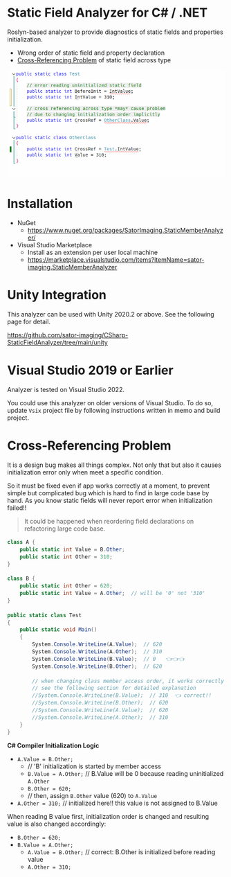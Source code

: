 # Static Field Analyzer for C# / .NET

Roslyn-based analyzer to provide diagnostics of static fields and properties initialization.

- Wrong order of static field and property declaration
- [Cross-Referencing Problem](#cross-referencing-problem) of static field across type


![Analyzer in Action](https://raw.githubusercontent.com/sator-imaging/CSharp-StaticFieldAnalyzer/main/assets/InAction.gif)





# Installation

- NuGet
	- https://www.nuget.org/packages/SatorImaging.StaticMemberAnalyzer/
- Visual Studio Marketplace
	- Install as an extension per user local machine
	- https://marketplace.visualstudio.com/items?itemName=sator-imaging.StaticMemberAnalyzer





# Unity Integration

This analyzer can be used with Unity 2020.2 or above. See the following page for detail.

https://github.com/sator-imaging/CSharp-StaticFieldAnalyzer/tree/main/unity





# Visual Studio 2019 or Earlier

Analyzer is tested on Visual Studio 2022.

You could use this analyzer on older versions of Visual Studio. To do so, update `Vsix` project file by following instructions written in memo and build project.





# Cross-Referencing Problem

It is a design bug makes all things complex. Not only that but also it causes initialization error only when meet a specific condition.

So it must be fixed even if app works correctly at a moment, to prevent simple but complicated bug which is hard to find in large code base by hand. As you know static fields will never report error when initialization failed!!

> It could be happened when reordering field declarations on refactoring large code base.


```cs
class A {
    public static int Value = B.Other;
    public static int Other = 310;
}

class B {
    public static int Other = 620;
    public static int Value = A.Other;  // will be '0' not '310'
}

public static class Test
{
    public static void Main()
    {
        System.Console.WriteLine(A.Value);  // 620
        System.Console.WriteLine(A.Other);  // 310
        System.Console.WriteLine(B.Value);  // 0   👈👈👈
        System.Console.WriteLine(B.Other);  // 620

        // when changing class member access order, it works correctly 🤣
        // see the following section for detailed explanation
        //System.Console.WriteLine(B.Value);  // 310  👈 correct!!
        //System.Console.WriteLine(B.Other);  // 620
        //System.Console.WriteLine(A.Value);  // 620
        //System.Console.WriteLine(A.Other);  // 310
    }
}
```


**C# Compiler Initialization Logic**

- `A.Value = B.Other;`
    - // 'B' initialization is started by member access
    - `B.Value = A.Other;`  // B.Value will be 0 because reading uninitialized `A.Other`
    - `B.Other = 620;`
    - // then, assign `B.Other` value (620) to `A.Value`
- `A.Other = 310;`  // initialized here!! this value is not assigned to B.Value


When reading B value first, initialization order is changed and resulting value is also changed accordingly:

- `B.Other = 620;`
- `B.Value = A.Other;`
    - `A.Value = B.Other;`  // correct: B.Other is initialized before reading value
    - `A.Other = 310;`





<!--
# Why not `const`?

## Effective C#

In Effective C#, it describes that runtime constant `readonly static` is better than compile-time constant `const`.

For example, when there are 2 libralies, MyLib.dll and External.dll
- External.dll has public constant `10.1f`
- MyLib.dll read that value and compiled to managed assembly
- Then, replacing External.dll which has updated constant value `20.2f`

In this case, MyLib.dll will continue to use it's compile-time constant value `10.1f` until it is recompiled.

> ie. constant values are "burned" into compiled assembly.


## `const string` can easily be listed up

When you store your api end point (costs each access) or api key or something secret as `const string`, those are easily retrieved by `strings YourApp.exe` command.

Of course using `readonly static string` won't solve the problem perfectly, but worth to consider use.
-->
